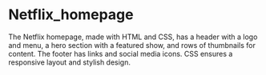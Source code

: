 # Netflix_homepage
The Netflix homepage, made with HTML and CSS, has a header with a logo and menu, a hero section with a featured show, and rows of thumbnails for content. The footer has links and social media icons. CSS ensures a responsive layout and stylish design.
